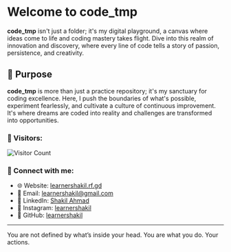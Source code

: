 # Welcome to code_tmp

**code_tmp** isn't just a folder; it's my digital playground, a canvas where ideas come to life and coding mastery takes flight. Dive into this realm of innovation and discovery, where every line of code tells a story of passion, persistence, and creativity.

## 🎯 Purpose

**code_tmp** is more than just a practice repository; it's my sanctuary for coding excellence. Here, I push the boundaries of what's possible, experiment fearlessly, and cultivate a culture of continuous improvement. It's where dreams are coded into reality and challenges are transformed into opportunities.

### 👥 Visitors:
![Visitor Count](https://profile-counter.glitch.me/learnershakil/code_tmp/count.svg)

### 🤝 Connect with me:

- 🌐 Website: [learnershakil.rf.gd](https://learnershakil.rf.gd)
- 📧 Email: learnershakil@gmail.com
- 💼 LinkedIn: [Shakil Ahmad](https://www.linkedin.com/in/learnershakil/)
- 📸 Instagram: [learnershakil](https://www.instagram.com/learnershakil/)
- 🐙 GitHub: [learnershakil](https://github.com/learnershakil)

---

You are not defined by what’s inside your head. 
You are what you do. Your actions.
